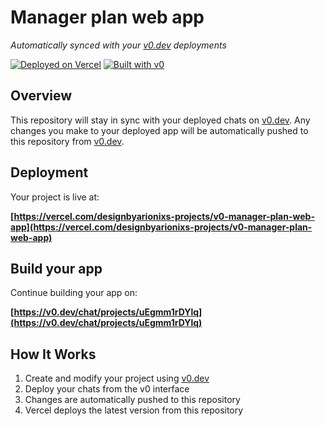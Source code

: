 # Manager plan web app

*Automatically synced with your [v0.dev](https://v0.dev) deployments*

[![Deployed on Vercel](https://img.shields.io/badge/Deployed%20on-Vercel-black?style=for-the-badge&logo=vercel)](https://vercel.com/designbyarionixs-projects/v0-manager-plan-web-app)
[![Built with v0](https://img.shields.io/badge/Built%20with-v0.dev-black?style=for-the-badge)](https://v0.dev/chat/projects/uEgmm1rDYlq)

## Overview

This repository will stay in sync with your deployed chats on [v0.dev](https://v0.dev).
Any changes you make to your deployed app will be automatically pushed to this repository from [v0.dev](https://v0.dev).

## Deployment

Your project is live at:

**[https://vercel.com/designbyarionixs-projects/v0-manager-plan-web-app](https://vercel.com/designbyarionixs-projects/v0-manager-plan-web-app)**

## Build your app

Continue building your app on:

**[https://v0.dev/chat/projects/uEgmm1rDYlq](https://v0.dev/chat/projects/uEgmm1rDYlq)**

## How It Works

1. Create and modify your project using [v0.dev](https://v0.dev)
2. Deploy your chats from the v0 interface
3. Changes are automatically pushed to this repository
4. Vercel deploys the latest version from this repository
